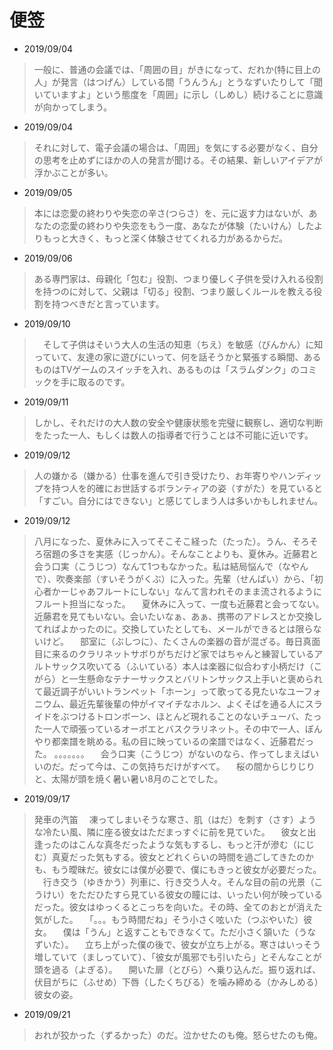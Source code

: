 # 便签 
* 2019/09/04 
> 一般に、普通の会議では、「周囲の目」がきになって、だれか(特に目上の人」が発言（はつげん）している間「うんうん」とうなずいたりして「聞いていますよ」という態度を「周囲」に示し（しめし）続けることに意識が向かってしまう。
* 2019/09/04
> それに対して、電子会議の場合は、「周囲」を気にする必要がなく、自分の思考を止めずにほかの人の発言が聞ける。その結果、新しいアイデアが浮かぶことが多い。
* 2019/09/05
> 本には恋愛の終わりや失恋の辛さ(つらさ）を、元に返す力はないが、あなたの恋愛の終わりや失恋をもう一度、あなたが体験（たいけん）したよりもっと大きく、もっと深く体験させてくれる力があるからだ。
* 2019/09/06
> ある専門家は、母親化「包む」役割、つまり優しく子供を受け入れる役割を持つのに対して、父親は「切る」役割、つまり厳しくルールを教える役割を持つべきだと言っています。
* 2019/09/10
>　そして子供はそいう大人の生活の知恵（ちえ）を敏感（びんかん）に知っていて、友達の家に遊びにいって、何を話そうかと緊張する瞬間、あるものはTVゲームのスイッチを入れ、あるものは「スラムダンク」のコミックを手に取るのです。
* 2019/09/11
> しかし、それだけの大人数の安全や健康状態を完璧に観察し、適切な判断をたった一人、もしくは数人の指導者で行うことは不可能に近いです。
* 2019/09/12
> 人の嫌かる（嫌かる）仕事を進んで引き受けたり、お年寄りやハンディップを持つ人を的確にお世話するボランティアの姿（すがた）を見ていると「すごい。自分にはできない」と感じてしまう人は多いかもしれません。
* 2019/09/12
> 八月になった、夏休みに入ってそこそこ経った（たった）。うん、そろそろ宿題の多さを実感（じっかん）。そんなことよりも、夏休み。近藤君と会う口実（こうじつ）なんて1つもなかった。私は結局悩んで（なやんで）、吹奏楽部（すいそうがくぶ）に入った。先輩（せんぱい）から、「初心者かーじゃあフルートにしない」なんて言われそのまま流されるようにフルート担当になった。
　夏休みに入って、一度も近藤君と会ってない。近藤君を見てもいない。会いたいなぁ、あぁ、携帯のアドレスとか交換してればよかったのに。交換していたとしても、メールができるとは限らないけど。
  　部室に（ぶしつに）、たくさんの楽器の音が混ざる。毎日真面目に来るのクラリネットサボりがちだけど家ではちゃんと練習しているアルトサックス吹いてる（ふいている）本人は楽器に似合わす小柄だけ（こがら）と一生懸命なテナーサックスとバリトンサックス上手いと褒められて最近調子がいいトランペット「ホーン」って歌ってる見たいなユーフォニウム、最近先輩後輩の仲がイマイチなホルン、よくそばを通る人にスライドをぶつけるトロンボーン、ほとんど現れることのないチューバ、たった一人で頑張っているオーボエとバスクラリネット。その中で一人、ぼんやり都楽譜を眺める。私の目に映っているの楽譜ではなく、近藤君だった。
  。。。。。。。
  　会う口実（こうじつ）がないのなら、作ってしまえばいいのだ。だって今は、この気持ちだけがすべて。
  　桜の間からじりじりと、太陽が頭を焼く暑い暑い8月のことでした。
* 2019/09/17
> 発車の汽笛
　凍ってしまいそうな寒さ、肌（はだ）を刺す（さす）ような冷たい風、隣に座る彼女はただまっすぐに前を見ていた。
　彼女と出逢ったのはこんな真冬だったような気もするし、もっと汗が滲む（にじむ）真夏だった気もする。彼女とどれくらいの時間を過ごしてきたのかも、もう曖昧だ。彼女には僕が必要で、僕にもきっと彼女が必要だった。
　行き交う（ゆきかう）列車に、行き交う人々。そんな目の前の光景（こうけい）をただひたすら見ている彼女の瞳には、いったい何が映っているだった。彼女はゆっくるとこっちを向いた。その時、全てのおとが消えた気がした。
　「。。。もう時間だね」そう小さく呟いた（つぶやいた）彼女。
　僕は「うん」と返すこともできなくて。ただ小さく頷いた（うなずいた）。
　立ち上がった僕の後で、彼女が立ち上がる。寒さはいっそう増していて（ましっていて）、「彼女が風邪でも引いたら」とそんなことが頭を過る（よぎる）。
　開いた扉（とびら）へ乗り込んだ。振り返れば、伏目がちに（ふせめ）下唇（したくちびる）を噛み締める（かみしめる）彼女の姿。
* 2019/09/21
> おれが狡かった（ずるかった）のだ。泣かせたのも俺。怒らせたのも俺。